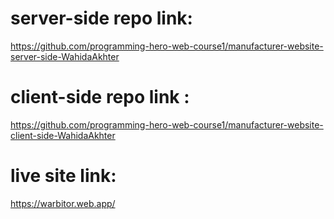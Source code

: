 # server-side repo link: 
https://github.com/programming-hero-web-course1/manufacturer-website-server-side-WahidaAkhter

# client-side repo link :
https://github.com/programming-hero-web-course1/manufacturer-website-client-side-WahidaAkhter

# live site link: 
https://warbitor.web.app/